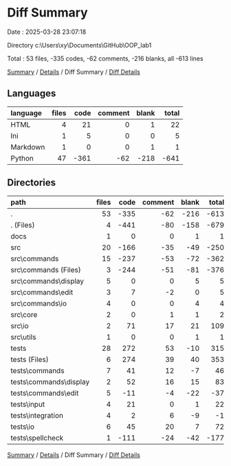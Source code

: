 # Diff Summary

Date : 2025-03-28 23:07:18

Directory c:\\Users\\xy\\Documents\\GitHub\\OOP_lab1

Total : 53 files,  -335 codes, -62 comments, -216 blanks, all -613 lines

[Summary](results.md) / [Details](details.md) / Diff Summary / [Diff Details](diff-details.md)

## Languages
| language | files | code | comment | blank | total |
| :--- | ---: | ---: | ---: | ---: | ---: |
| HTML | 4 | 21 | 0 | 1 | 22 |
| Ini | 1 | 5 | 0 | 0 | 5 |
| Markdown | 1 | 0 | 0 | 1 | 1 |
| Python | 47 | -361 | -62 | -218 | -641 |

## Directories
| path | files | code | comment | blank | total |
| :--- | ---: | ---: | ---: | ---: | ---: |
| . | 53 | -335 | -62 | -216 | -613 |
| . (Files) | 4 | -441 | -80 | -158 | -679 |
| docs | 1 | 0 | 0 | 1 | 1 |
| src | 20 | -166 | -35 | -49 | -250 |
| src\\commands | 15 | -237 | -53 | -72 | -362 |
| src\\commands (Files) | 3 | -244 | -51 | -81 | -376 |
| src\\commands\\display | 5 | 0 | 0 | 5 | 5 |
| src\\commands\\edit | 3 | 7 | -2 | 0 | 5 |
| src\\commands\\io | 4 | 0 | 0 | 4 | 4 |
| src\\core | 2 | 0 | 1 | 1 | 2 |
| src\\io | 2 | 71 | 17 | 21 | 109 |
| src\\utils | 1 | 0 | 0 | 1 | 1 |
| tests | 28 | 272 | 53 | -10 | 315 |
| tests (Files) | 6 | 274 | 39 | 40 | 353 |
| tests\\commands | 7 | 41 | 12 | -7 | 46 |
| tests\\commands\\display | 2 | 52 | 16 | 15 | 83 |
| tests\\commands\\edit | 5 | -11 | -4 | -22 | -37 |
| tests\\input | 4 | 21 | 0 | 1 | 22 |
| tests\\integration | 4 | 2 | 6 | -9 | -1 |
| tests\\io | 6 | 45 | 20 | 7 | 72 |
| tests\\spellcheck | 1 | -111 | -24 | -42 | -177 |

[Summary](results.md) / [Details](details.md) / Diff Summary / [Diff Details](diff-details.md)
